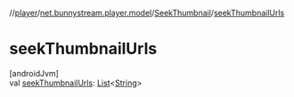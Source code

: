 //[player](../../../index.md)/[net.bunnystream.player.model](../index.md)/[SeekThumbnail](index.md)/[seekThumbnailUrls](seek-thumbnail-urls.md)

# seekThumbnailUrls

[androidJvm]\
val [seekThumbnailUrls](seek-thumbnail-urls.md): [List](https://kotlinlang.org/api/latest/jvm/stdlib/kotlin.collections/-list/index.html)&lt;[String](https://kotlinlang.org/api/latest/jvm/stdlib/kotlin/-string/index.html)&gt;
